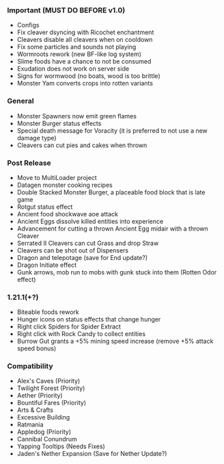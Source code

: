 ### Important (MUST DO BEFORE v1.0)
- Configs
- Fix cleaver dsyncing with Ricochet enchantment
- Cleavers disable all cleavers when on cooldown
- Fix some particles and sounds not playing
- Wormroots rework (new BF-like log system)
- Slime foods have a chance to not be consumed
- Exudation does not work on server side
- Signs for wormwood (no boats, wood is too brittle)
- Monster Yam converts crops into rotten variants

### General
- Monster Spawners now emit green flames
- Monster Burger status effects
- Special death message for Voracity (it is preferred to not use a new damage type)
- Cleavers can cut pies and cakes when thrown

### Post Release
- Move to MultiLoader project
- Datagen monster cooking recipes
- Double Stacked Monster Burger, a placeable food block that is late game
- Rotgut status effect
- Ancient food shockwave aoe attack
- Ancient Eggs dissolve killed entities into experience
- Advancement for cutting a thrown Ancient Egg midair with a thrown Cleaver
- Serrated II Cleavers can cut Grass and drop Straw
- Cleavers can be shot out of Dispensers
- Dragon and telepotage (save for End update?)
- Dragon Initiate effect
- Gunk arrows, mob run to mobs with gunk stuck into them (Rotten Odor effect)

### 1.21.1(+?)
- Biteable foods rework
- Hunger icons on status effects that change hunger
- Right click Spiders for Spider Extract
- Right click with Rock Candy to collect entities
- Burrow Gut grants a +5% mining speed increase (remove +5% attack speed bonus)

### Compatibility
- Alex's Caves (Priority)
- Twilight Forest (Priority)
- Aether (Priority)
- Bountiful Fares (Priority)
- Arts & Crafts
- Excessive Building
- Ratmania
- Appledog (Priority)
- Cannibal Conundrum
- Yapping Tooltips (Needs Fixes)
- Jaden's Nether Expansion (Save for Nether Update?)